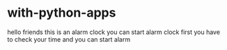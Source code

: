 # with-python-apps
hello friends this is an alarm clock you can start alarm clock first you have to check your time and you can start alarm
